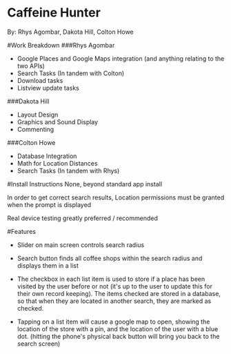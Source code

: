 # Caffeine Hunter
By: Rhys Agombar, Dakota Hill, Colton Howe

#Work Breakdown
###Rhys Agombar
- Google Places and Google Maps integration (and anything relating to the two APIs)
- Search Tasks (In tandem with Colton)
- Download tasks
- Listview update tasks

###Dakota Hill
- Layout Design
- Graphics and Sound Display
- Commenting

###Colton Howe
- Database Integration
- Math for Location Distances
- Search Tasks (In tandem with Rhys)

#Install Instructions
None, beyond standard app install

In order to get correct search results, Location permissions must be granted when the prompt is displayed

Real device testing greatly preferred / recommended

#Features
- Slider on main screen controls search radius
- Search button finds all coffee shops within the search radius and displays them in a list
- The checkbox in each list item is used to store if a place has been visited by the user before or not (it's up to the user to update this for their own record keeping). The items checked are stored in a database, so that when they are located in another search, they are marked as checked. 

- Tapping on a list item will cause a google map to open, showing the location of the store with a pin, and the location of the user with a blue dot. (hitting the phone's physical back button will bring you back to the search screen)
